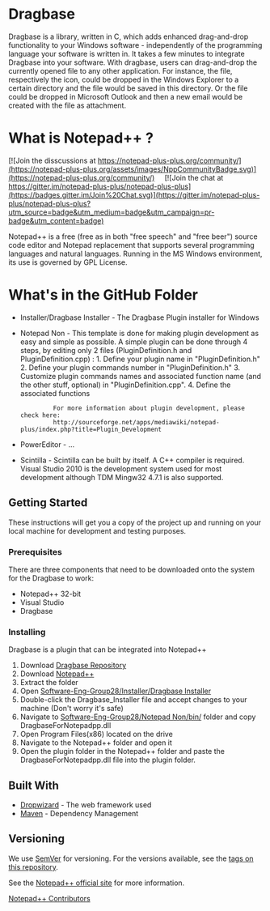 # Dragbase

Dragbase is a library, written in C, which adds enhanced drag-and-drop functionality to your Windows software - independently of the programming language your software is written in. It takes a few minutes to integrate Dragbase into your software. With dragbase, users can drag-and-drop the currently opened file to any other application. For instance, the file, respectively the icon, could be dropped in the Windows Explorer to a certain directory and the file would be saved in this directory. Or the file could be dropped in Microsoft Outlook and then a new email would be created with the file as attachment.

What is Notepad++ ?
===================

[![Join the disscussions at https://notepad-plus-plus.org/community/](https://notepad-plus-plus.org/assets/images/NppCommunityBadge.svg)](https://notepad-plus-plus.org/community/)
&nbsp;&nbsp;&nbsp;&nbsp;[![Join the chat at https://gitter.im/notepad-plus-plus/notepad-plus-plus](https://badges.gitter.im/Join%20Chat.svg)](https://gitter.im/notepad-plus-plus/notepad-plus-plus?utm_source=badge&utm_medium=badge&utm_campaign=pr-badge&utm_content=badge)

Notepad++ is a free (free as in both "free speech" and "free beer") source code
editor and Notepad replacement that supports several programming languages and
natural languages. Running in the MS Windows environment, its use is governed by
GPL License.



# What's in the GitHub Folder

  - Installer/Dragbase Installer - The Dragbase Plugin installer for Windows
  - Notepad Non - This template is done for making plugin development as easy and simple as possible.
                  A simple plugin can be done through 4 steps, by editing only 2 files (PluginDefinition.h and PluginDefinition.cpp) :
                         1. Define your plugin name in "PluginDefinition.h"
                         2. Define your plugin commands number in "PluginDefinition.h"
                         3. Customize plugin commands names and associated function name (and the other stuff, optional) in                                         "PluginDefinition.cpp".
                         4. Define the associated functions
                         
                 For more information about plugin development, please check here:
                 http://sourceforge.net/apps/mediawiki/notepad-plus/index.php?title=Plugin_Development
                 
  - PowerEditor - ...
  - Scintilla - Scintilla can be built by itself.
                A C++ compiler is required. Visual Studio 2010 is the development system used for most development although TDM Mingw32                 4.7.1 is also supported.



## Getting Started

These instructions will get you a copy of the project up and running on your local machine for development and testing purposes.


### Prerequisites

There are three components that need to be downloaded onto the system for the Dragbase to work:

 - Notepad++ 32-bit
 - Visual Studio
 - Dragbase




### Installing

Dragbase is a plugin that can be integrated into Notepad++

  1. Download [Dragbase Repository](https://github.com/dyllew3/Software-Eng-Group28/tree/sharon-olorunns-patch-1)
  2. Download [Notepad++](https://notepad-plus-plus.org/download/v7.5.6.html)
  3. Extract the folder
  4. Open [Software-Eng-Group28/Installer/Dragbase Installer](https://github.com/dyllew3/Software-Eng-Group28/tree/master/Installer/Dragbase%20Installer)
  5. Double-click the Dragbase_Installer file and accept changes to your machine (Don't worry it's safe)
  6. Navigate to [Software-Eng-Group28/Notepad Non/bin/](https://github.com/dyllew3/Software-Eng-Group28/tree/new-dll-name/Notepad%20Non/bin) folder and copy DragbaseForNotepadpp.dll
  7. Open Program Files(x86) located on the drive
  8. Navigate to the Notepad++ folder and open it
  9. Open the plugin folder in the Notepad++ folder and paste the DragbaseForNotepadpp.dll file into the plugin folder.


## Built With

* [Dropwizard](http://www.dropwizard.io/1.0.2/docs/) - The web framework used
* [Maven](https://maven.apache.org/) - Dependency Management


## Versioning

We use [SemVer](http://semver.org/) for versioning. For the versions available, see the [tags on this repository](https://github.com/your/project/tags). 



See the [Notepad++ official site](https://notepad-plus-plus.org/) for more information.

[Notepad++ Contributors](https://notepad-plus-plus.org/contributors)
